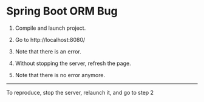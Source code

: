 # Spring Boot ORM Bug

1. Compile and launch project.

2. Go to http://localhost:8080/

3. Note that there is an error.

4. Without stopping the server, refresh the page.

5. Note that there is no error anymore.

----

To reproduce, stop the server, relaunch it, and go to step 2

